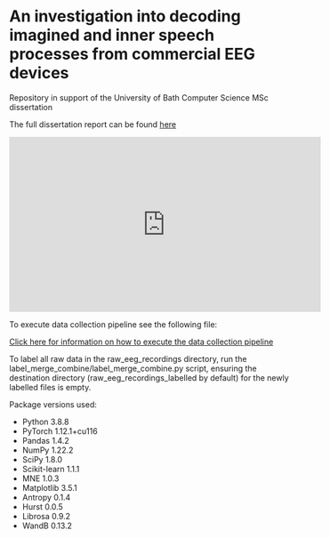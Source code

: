 # An investigation into decoding imagined and inner speech processes from commercial EEG devices
Repository in support of the University of Bath Computer Science MSc dissertation

The full dissertation report can be found [here](/dissertation_report_final.pdf)

<iframe width="560" height="315" src="https://www.youtube.com/embed/1hoWxHhVOWI" title="YouTube video player" frameborder="0" allow="accelerometer; autoplay; clipboard-write; encrypted-media; gyroscope; picture-in-picture" allowfullscreen></iframe>

To execute data collection pipeline see the following file: 

[Click here for information on how to execute the data collection pipeline](/installers/configuration.txt)

To label all raw data in the raw_eeg_recordings directory, run the label_merge_combine/label_merge_combine.py script, ensuring the destination directory (raw_eeg_recordings_labelled by default) for the newly labelled files is empty.

Package versions used:
* Python 3.8.8
* PyTorch 1.12.1+cu116
* Pandas 1.4.2
* NumPy 1.22.2
* SciPy 1.8.0
* Scikit-learn 1.1.1
* MNE 1.0.3
* Matplotlib 3.5.1
* Antropy 0.1.4
* Hurst 0.0.5
* Librosa 0.9.2
* WandB 0.13.2
